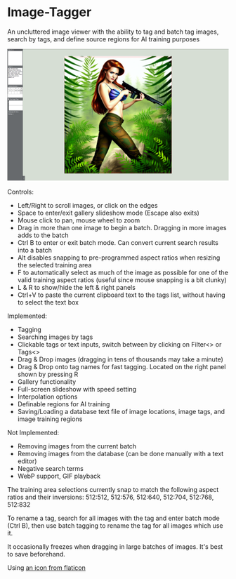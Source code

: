 # Image-Tagger
An uncluttered image viewer with the ability to tag and batch tag images, search by tags, and define source regions for AI training purposes

![preview image](ImageTagger_v8.png)

Controls:
* Left/Right to scroll images, or click on the edges
* Space to enter/exit gallery slideshow mode (Escape also exits)
* Mouse click to pan, mouse wheel to zoom
* Drag in more than one image to begin a batch. Dragging in more images adds to the batch
* Ctrl B to enter or exit batch mode. Can convert current search results into a batch
* Alt disables snapping to pre-programmed aspect ratios when resizing the selected training area
* F to automatically select as much of the image as possible for one of the valid training aspect ratios (useful since mouse snapping is a bit clunky)
* L & R to show/hide the left & right panels
* Ctrl+V to paste the current clipboard text to the tags list, without having to select the text box

Implemented:
* Tagging
* Searching images by tags
* Clickable tags or text inputs, switch between by clicking on Filter<> or Tags<>
* Drag & Drop images (dragging in tens of thousands may take a minute)
* Drag & Drop onto tag names for fast tagging. Located on the right panel shown by pressing R
* Gallery functionality
* Full-screen slideshow with speed setting
* Interpolation options
* Definable regions for AI training
* Saving/Loading a database text file of image locations, image tags, and image training regions

Not Implemented:
* Removing images from the current batch
* Removing images from the database (can be done manually with a text editor)
* Negative search terms
* WebP support, GIF playback

The training area selections currently snap to match the following aspect ratios and their inversions: 512:512, 512:576, 512:640, 512:704, 512:768, 512:832

To rename a tag, search for all images with the tag and enter batch mode (Ctrl B), then use batch tagging to rename the tag for all images which use it.

It occasionally freezes when dragging in large batches of images. It's best to save beforehand.

Using [an icon from flaticon](https://www.flaticon.com/free-icon/computer_8891318)
